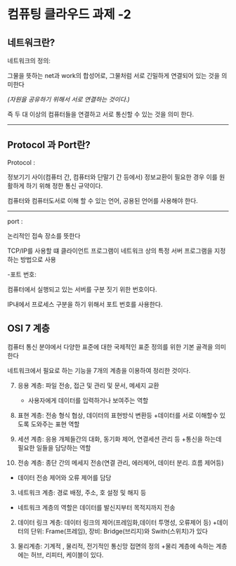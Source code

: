 컴퓨팅 클라우드 과제 -2
========================
네트워크란?
------------
네트워크의 정의: 

그물을 뜻하는 net과 work의 합성어로, 그물처럼 서로 긴밀하게 연결되어 있는 것을 의미한다

*(자원을 공유하기 위해서 서로 연결하는 것이다.)*

즉 두 대 이상의 컴퓨터들을 연결하고 서로 통신할 수 있는 것을 의미 한다.

*** 

Protocol 과 Port란?
--------------------

Protocol : 

정보기기 사이(컴퓨터 간, 컴퓨터와 단말기 간 등에서) 정보교환이 필요한 경우 이를 원활하게 하기 위해 정한 통신 규약이다.

컴퓨터와 컴퓨터도서로 이해 할 수 있는 언어, 공용된 언어를 사용해야 한다.  


*** 

port : 

논리적인 접속 장소를 뜻한다

TCP/IP를 사용할 떄 클라이언트 프로그램이 네트워크 상의 특정 서버 프로그램을 지정하는 방법으로 사용


-포트 번호:

   컴퓨터에서 실행되고 있는 서버를 구분 짓기 위한 번호이다.
   
   IP내에서 프로세스 구분을 하기 위해서 포트 번호를 사용한다.


OSI 7 계층
----------

컴퓨터 통신 분야에서 다양한 표준에 대한 국제적인 표준 정의를 위한 기본 골격을 의미한다

네트워크에서 필요로 하는 기능을 7개의 계층을 이용하여 정리한 것이다.

7. 응용 계층: 파일 전송, 접근 및 관리 및 문서, 메세지 교환
   + 사용자에게 데이터를 입력하거나 보여주는 역할
     
6. 표현 계층: 전송 형식 협상, 데이터의 표현방식 변환등
   +데이터를 서로 이해할수 있도록 도와주는 표현 역할

5. 세션 계층: 응용 개체들간의 대화, 동기화 제어, 연결세션 관리 등
   +통신을 하는데 필요한 일들을 담당하는 역할
   
4. 전송 계층: 종단 간의 메세지 전송(연결 관리, 에러제어, 데이터 분리. 흐름 제어등)
+ 데이터 전송 제어와 오류 제어를 담당

3. 네트워크 계층: 경로 배정, 주소, 호 설정 및 해지 등
+ 네트워크 계층의 역할은 데이터를 발신지부터 목적지까지 전송

2. 데이터 링크 계층: 데이터 링크의 제어(프레임화,데이터 투명성, 오류제어 등)
+데이터의 단위: Frame(프레임), 장비: Bridge(브리지)와 Swith(스위치)가 있다

1. 물리계층: 기계적 , 물리적, 전기적인 통신망 접면의 정의
+물리 계층에 속하는 계층에는 허브, 리피터, 케이블이 있다.
